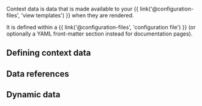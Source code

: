 Context data is data that is made available to your {{ link('@configuration-files', 'view templates') }} when they are rendered.

 It is defined within a {{ link('@configuration-files', 'configuration file') }} (or optionally a YAML front-matter section instead for documentation pages).

 ## Defining context data

 ## Data references

 ## Dynamic data
